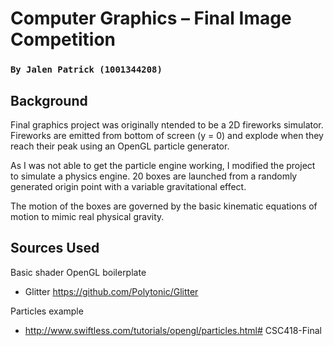 # Computer Graphics – Final Image Competition
### `By Jalen Patrick (1001344208)`

## Background
Final graphics project was originally ntended to be a 2D fireworks simulator. Fireworks are emitted from bottom of screen (y = 0) and explode when they reach their peak using an OpenGL particle generator.

As I was not able to get the particle engine working, I modified the project to simulate a physics engine. 20 boxes are launched from a randomly generated origin point with a variable gravitational effect.

The motion of the boxes are governed by the basic kinematic equations of motion to mimic real physical gravity.

## Sources Used

Basic shader OpenGL boilerplate

- Glitter https://github.com/Polytonic/Glitter

Particles example

- http://www.swiftless.com/tutorials/opengl/particles.html# CSC418-Final
